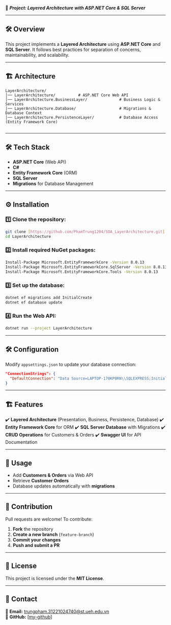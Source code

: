 📌 ***Project: Layered Architecture with ASP.NET Core & SQL Server***

---

## 🛠️ Overview
This project implements a **Layered Architecture** using **ASP.NET Core** and **SQL Server**. It follows best practices for separation of concerns, maintainability, and scalability.

---

## 🏗️ Architecture
```
LayerArchitecture/
│── LayerArchitecture/          # ASP.NET Core Web API
│── LayerArchitecture.BusinessLayer/              # Business Logic & Services
│── LayerArchitecture.Database/                   # Migrations & Database Context
│── LayerArchitecture.PersistenceLayer/           # Database Access (Entity Framework Core)


```

---

## 🛠️ Tech Stack
- **ASP.NET Core** (Web API)
- **C#**
- **Entity Framework Core** (ORM)
- **SQL Server**
- **Migrations** for Database Management

---

## ⚙️ Installation
### 1️⃣ Clone the repository:
```sh
git clone [https://github.com/PhamTrung1204/SOA_LayerArchitecture.git]
cd LayerArchitecture
```
### 2️⃣ Install required NuGet packages:
```sh
Install-Package Microsoft.EntityFrameworkCore -Version 8.0.13
Install-Package Microsoft.EntityFrameworkCore.SqlServer -Version 8.0.13
Install-Package Microsoft.EntityFrameworkCore.Tools -Version 8.0.13
```
### 3️⃣ Set up the database:
```sh
dotnet ef migrations add InitialCreate
dotnet ef database update
```
### 4️⃣ Run the Web API:
```sh
dotnet run --project LayerArchitecture
```

---

## 🛠️ Configuration
Modify `appsettings.json` to update your database connection:
```json
"ConnectionStrings": {
  "DefaultConnection": "Data Source=LAPTOP-170KP0RN\\SQLEXPRESS;Initial Catalog=SOA Layer;Integrated Security=True;Trust Server Certificate=True"
}
```

---

## 🏗️ Features
✔️ **Layered Architecture** (Presentation, Business, Persistence, Database)
✔️ **Entity Framework Core** for ORM
✔️ **SQL Server Database** with Migrations
✔️ **CRUD Operations** for Customers & Orders
✔️ **Swagger UI** for API Documentation

---

## 📌 Usage
- Add **Customers & Orders** via Web API
- Retrieve **Customer Orders**
- Database updates automatically with **migrations**

---

## 🤝 Contribution
Pull requests are welcome! To contribute:
1. **Fork** the repository
2. **Create a new branch** (`feature-branch`)
3. **Commit your changes**
4. **Push and submit a PR**

---

## 📜 License
This project is licensed under the **MIT License**.

---

## 🎯 Contact
📧 **Email:** trungpham.31221024740@st.ueh.edu.vn  
🔗 **GitHub:** [[my-github](https://github.com/PhamTrung1204)]

